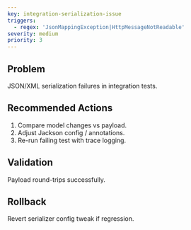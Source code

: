 ```yaml
---
key: integration-serialization-issue
triggers:
  - regex: 'JsonMappingException|HttpMessageNotReadable'
severity: medium
priority: 3
---
```

## Problem
JSON/XML serialization failures in integration tests.
## Recommended Actions
1. Compare model changes vs payload.
2. Adjust Jackson config / annotations.
3. Re-run failing test with trace logging.
## Validation
Payload round-trips successfully.
## Rollback
Revert serializer config tweak if regression.
